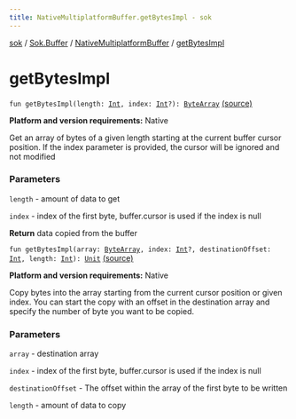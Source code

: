 ```yaml
---
title: NativeMultiplatformBuffer.getBytesImpl - sok
---
```


[sok](../../index.html) / [Sok.Buffer](../index.html) / [NativeMultiplatformBuffer](index.html) / [getBytesImpl](./get-bytes-impl.html)

# getBytesImpl

`fun getBytesImpl(length: `[`Int`](https://kotlinlang.org/api/latest/jvm/stdlib/kotlin/-int/index.html)`, index: `[`Int`](https://kotlinlang.org/api/latest/jvm/stdlib/kotlin/-int/index.html)`?): `[`ByteArray`](https://kotlinlang.org/api/latest/jvm/stdlib/kotlin/-byte-array/index.html) [(source)](https://github.com/SeekDaSky/Sok/tree/master/native/sok-native-linux/src/Sok/Buffer/NativeMultiplatformBuffer.kt#L66)

**Platform and version requirements:** Native

Get an array of bytes of a given length starting at the current buffer cursor position. If the index parameter is provided, the
cursor will be ignored and not modified

### Parameters

`length` - amount of data to get

`index` - index of the first byte, buffer.cursor is used if the index is null

**Return**
data copied from the buffer

`fun getBytesImpl(array: `[`ByteArray`](https://kotlinlang.org/api/latest/jvm/stdlib/kotlin/-byte-array/index.html)`, index: `[`Int`](https://kotlinlang.org/api/latest/jvm/stdlib/kotlin/-int/index.html)`?, destinationOffset: `[`Int`](https://kotlinlang.org/api/latest/jvm/stdlib/kotlin/-int/index.html)`, length: `[`Int`](https://kotlinlang.org/api/latest/jvm/stdlib/kotlin/-int/index.html)`): `[`Unit`](https://kotlinlang.org/api/latest/jvm/stdlib/kotlin/-unit/index.html) [(source)](https://github.com/SeekDaSky/Sok/tree/master/native/sok-native-linux/src/Sok/Buffer/NativeMultiplatformBuffer.kt#L87)

**Platform and version requirements:** Native

Copy bytes into the array starting from the current cursor position or given index. You can start the copy with an offset in the
destination array and specify the number of byte you want to be copied.

### Parameters

`array` - destination array

`index` - index of the first byte, buffer.cursor is used if the index is null

`destinationOffset` - The offset within the array of the first byte to be written

`length` - amount of data to copy
